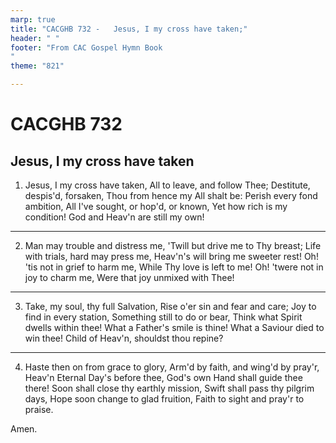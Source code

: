 ```yaml
---
marp: true
title: "CACGHB 732 -   Jesus, I my cross have taken;"
header: " "
footer: "From CAC Gospel Hymn Book 
"
theme: "821"

---
```


<style>
    :root {
        font-size: 1.8em;
    }

    section {
        display: flex;
        flex-direction: column;
        justify-content: space-evenly;
    }
</style>

# CACGHB 732
##  Jesus, I my cross have taken

1. Jesus, I my cross have taken,
	All to leave, and follow Thee;
	Destitute, despis'd, forsaken,
	Thou from hence my All shalt be:
	Perish every fond ambition,
	All I've sought, or hop'd, or known,
	Yet how rich is my condition!
	God and Heav'n are still my own!

---

2. Man may trouble and distress me,
	'Twill but drive me to Thy breast;
	Life with trials, hard may press me,
	Heav'n's will bring me sweeter rest!
	Oh! 'tis not in grief to harm me,
	While Thy love is left to me!
	Oh! 'twere not in joy to charm me,
	Were that joy unmixed with Thee!

---

3. Take, my soul, thy full Salvation,
	Rise o'er sin and fear and care;
	Joy to find in every station,
	Something still to do or bear,
	Think what Spirit dwells within thee!
	What a Father's smile is thine!
	What a Saviour died to win thee!
	Child of Heav'n, shouldst thou repine?

---

4. Haste then on from grace to glory,
	Arm'd by faith, and wing'd by pray'r,
	Heav'n Eternal Day's before thee,
	God's own Hand shall guide thee
	there!
	Soon shall close thy earthly mission,
	Swift shall pass thy pilgrim days,
	Hope soon change to glad fruition,
	Faith to sight and pray'r to praise.

Amen.
